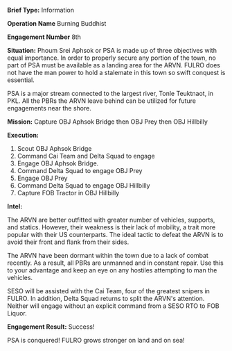 __Brief Type:__ Information

__Operation Name__ Burning Buddhist

__Engagement Number__ 8th

__Situation:__ Phoum Srei Aphsok or PSA is made up of three objectives with equal importance. In order to properly secure any portion of the town, no part of PSA must be available as a landing area for the ARVN. FULRO does not have the man power to hold a stalemate in this town so swift conquest is essential. 

PSA is a major stream connected to the largest river, Tonle Teuktnaot, in PKL. All the PBRs the ARVN leave behind can be utilized for future engagements near the shore.

__Mission:__ Capture OBJ Aphsok Bridge then OBJ Prey then OBJ Hillbilly

__Execution:__
1. Scout OBJ Aphsok Bridge
2. Command Cai Team and Delta Squad to engage
3. Engage OBJ Aphsok Bridge.
4. Command Delta Squad to engage OBJ Prey
5. Engage OBJ Prey
6. Command Delta Squad to engage OBJ Hillbilly
7. Capture FOB Tractor in OBJ Hillbilly

__Intel:__

The ARVN are better outfitted with greater number of vehicles, supports, and statics. However, their weakness is their lack of mobility, a trait more popular with their US counterparts. The ideal tactic to defeat the ARVN is to avoid their front and flank from their sides.

The ARVN have been dormant within the town due to a lack of combat recently. As a result, all PBRs are unmanned and in constant repair. Use this to your advantage and keep an eye on any hostiles attempting to man the vehicles.

SESO will be assisted with the Cai Team, four of the greatest snipers in FULRO. In addition, Delta Squad returns to split the ARVN's attention. Neither will engage without an explicit command from a SESO RTO to FOB Liquor.

__Engagement Result:__ Success!

PSA is conquered! FULRO grows stronger on land and on sea!